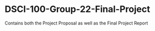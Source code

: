 # DSCI-100-Group-22-Final-Project

Contains both the Project Proposal as well as the Final Project Report
